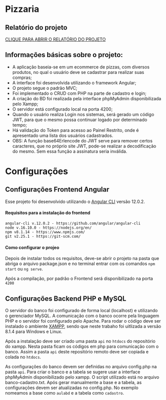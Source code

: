 # Pizzaria

## Relatório do projeto

[CLIQUE PARA ABRIR O RELATÓRIO DO PROJETO](https://docs.google.com/document/d/137GubXS3HyKLAk3oGIvqLc2T_CFyy_A9/edit?usp=sharing&ouid=115879622815069047243&rtpof=true&sd=true)

## Informações básicas sobre o projeto:

  - A aplicação baseia-se em um ecommerce de pizzas, com diversos produtos, no qual o usuário deve se cadastrar para realizar suas compras;  
  - A interface foi desenvolvida utilizando o framework Angular;
  - O projeto segue o padrão MVC;
  - Foi implementado o CRUD com PHP na parte de cadastro e login;
  - A criação do BD foi realizada pela interface phpMyAdmin disponibilizada pelo Xampp;
  - O servidor está configurado local na porta 4200;
  - Quando o usuário realiza Login nos sistemas, será gerado um código JWT, para que o mesmo possa continuar logado por determinado tempo;
  - Há validação do Token para acesso ao Painel Restrito, onde é apresentado uma lista dos usuários cadastrados. 
  - OBS: A função base64Erlencode do JWT serve para remover certos caracteres, que no próprio site JWT, pode-se realizar a decodificação do mesmo. Sem essa função a assinatura seria inválida.

# Configurações

## Configurações Frontend Angular 

Esse projeto foi desenvolvido utilizando o [Angular CLI](https://github.com/angular/angular-cli) versão 12.0.2.

#### Requisitos para a instalação do frontend

    angular-cli v.12.0.2 - https://github.com/angular/angular-cli
    node v.16.10.0 - https://nodejs.org/en/
    npm v8.1.14 - https://www.npmjs.com/
    git v2.25.1 - https://git-scm.com/
    
#### Como configurar o projeo

Depois de instalar todos os requisitos, deve-se abrir o projeto na pasta que abriga o arquivo package.json e no terminal entrar com os comandos `npm start` ou `ng serve`.

Após a compilação, por padrão o Frontend será disponibilizado na porta `4200`

## Configurações Backend PHP e MySQL

O servidor do banco foi configurado de forma local (localhost) e utilizando o gerenciador MySQL. A comunicação com o banco ocorre pela linguagem PHP e o servidor foi configurado pelo Apache. Para rodar o código deve ser instalado o ambiente [XAMPP](https://www.apachefriends.org/index.html), sendo que neste trabaho foi uitlizada a versão 8.1.4 para Windows e Linux.


Após a instalação deve ser criado uma pasta `api` no `htdocs` do repositório do xampp. Nesta pasta ficam os códigos em php para comunicação com o banco. Assim a pasta `api` deste repositório remoto deve ser copiada e colada no `htdocs`. 

As configurações do banco devem ser definidas no arquivo config.php na pasta `api`. Para criar o banco e a tabela se sugere usar a interface phpMyAdmin disponibilizado pelo xampp. O script utilizado está no arquivo banco-cadastro.txt. Após gerar manualmente a base e a tabela, as configurações devem ser atualizadas no config.php. No exemplo nomeamos a base como `aulabd` e a tabela como `cadastro`.

